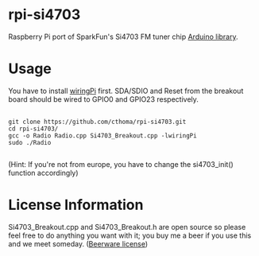rpi-si4703
==========

Raspberry Pi port of SparkFun's Si4703 FM tuner chip 
<a href="https://github.com/sparkfun/Si4703_FM_Tuner_Evaluation_Board">Arduino library</a>.

Usage
=====

You have to install <a href="http://wiringpi.com/download-and-install/">wiringPi</a> first. SDA/SDIO and Reset from the breakout board should be wired to GPIO0 and GPIO23 respectively.
<pre>
	<code>
git clone https://github.com/cthoma/rpi-si4703.git
cd rpi-si4703/
gcc -o Radio Radio.cpp Si4703_Breakout.cpp -lwiringPi
sudo ./Radio
	</code>
</pre>
(Hint: If you're not from europe, you have to change the si4703_init() function
accordingly)

License Information
===================

Si4703_Breakout.cpp and Si4703_Breakout.h are open source so please feel free to do anything you want with it; 
you buy me a beer if you use this and we meet someday. 
(<a href="http://en.wikipedia.org/wiki/Beerware">Beerware license</a>)


